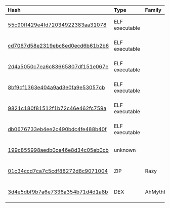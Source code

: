 |Hash|Type|Family|First_Seen|Name|
|:--|:--|:--|:--|:--|
|[55c90ff429e4fd72034922383aa31078](https://www.virustotal.com/gui/file/55c90ff429e4fd72034922383aa31078)|ELF executable||2024-06-18 13:08:35|unpacked|
|[cd7067d58e2319ebc8ed0ecd6b61b2b6](https://www.virustotal.com/gui/file/cd7067d58e2319ebc8ed0ecd6b61b2b6)|ELF executable||2024-06-17 10:30:33|38e1c0ca15ed83ed27148c31a31e0b33de627519ab2929d4aa69484534589086.elf|
|[2d4a5050c7ea6c83665807df151e067e](https://www.virustotal.com/gui/file/2d4a5050c7ea6c83665807df151e067e)|ELF executable||2024-03-06 06:22:33|c981aa1f05adf030bacffc0e279cf9dc93cef877f7bce33ee27e9296363cf002.elf|
|[8bf9cf1363e404a9ad3e0fa9e53057cb](https://www.virustotal.com/gui/file/8bf9cf1363e404a9ad3e0fa9e53057cb)|ELF executable||2024-03-05 06:42:56|WAN_Conf|
|[9821c180f81512f1b72c46e462fc759a](https://www.virustotal.com/gui/file/9821c180f81512f1b72c46e462fc759a)|ELF executable||2024-02-13 06:40:11|DSOP_Nom|
|[db0676733eb4ee2c490bdc4fe488b40f](https://www.virustotal.com/gui/file/db0676733eb4ee2c490bdc4fe488b40f)|ELF executable||2024-01-11 20:06:43|apt_malware_linux_disgomoji_loader|
|[199c855998aedb0ce46e8d34c05eb0cb](https://www.virustotal.com/gui/file/199c855998aedb0ce46e8d34c05eb0cb)|unknown||2024-01-09 05:42:16| |
|[01c34ccd7ca7c5cdf88272d8c9071004](https://www.virustotal.com/gui/file/01c34ccd7ca7c5cdf88272d8c9071004)|ZIP|Razy|2024-01-01 18:47:29|file.zip|
|[3d4e5dbf9b7a6e7336a354b71d4d1a8b](https://www.virustotal.com/gui/file/3d4e5dbf9b7a6e7336a354b71d4d1a8b)|DEX|AhMythRAT|2022-10-24 09:08:46| |
